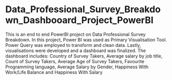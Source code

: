 # Data_Professional_Survey_Breakdown_Dashbooard_Project_PowerBI
This is an end to end PowerBI project on Data Professional Survey Breakdown.
In this project, Power BI was used as Primary Visualisation Tool.
Power Query was employed to transform and clean data.
Lastly, visualisations were developed and a dashboard was finalized.
The dashboard includes:  Country of Survey Takers, Average salary by job title, Count of Survey Takers, Average Age of Survey Takers, Favourite Programming language, Average Salary by Gender, Happiness With Work/Life Balance and Happiness With Salary
